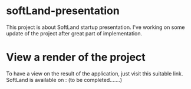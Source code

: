 # softLand-presentation
This project is about SoftLand startup presentation. I've working on some update of the project after great part of implementation.
# View a render of the project
To have a view on the result of the application, just visit this suitable link.
SoftLand is available on : (to be completed.......)
